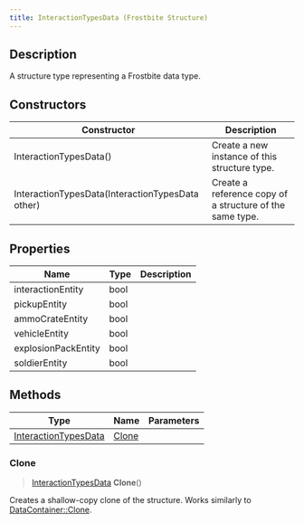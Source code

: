 ```yaml
---
title: InteractionTypesData (Frostbite Structure)
---
```

## Description

A structure type representing a Frostbite data type.

## Constructors

| Constructor                                      | Description                                              |
| ------------------------------------------------ | -------------------------------------------------------- |
| InteractionTypesData()                           | Create a new instance of this structure type.            |
| InteractionTypesData(InteractionTypesData other) | Create a reference copy of a structure of the same type. |

## Properties

| Name                | Type | Description |
| ------------------- | ---- | ----------- |
| interactionEntity   | bool |             |
| pickupEntity        | bool |             |
| ammoCrateEntity     | bool |             |
| vehicleEntity       | bool |             |
| explosionPackEntity | bool |             |
| soldierEntity       | bool |             |

## Methods

| Type                                         | Name            | Parameters |
| -------------------------------------------- | --------------- | ---------- |
| [InteractionTypesData](InteractionTypesData) | [Clone](#clone) |            |

### Clone

> [InteractionTypesData](InteractionTypesData) **Clone**()

Creates a shallow-copy clone of the structure. Works similarly to [DataContainer::Clone](/vext/ref/cls/shr/datacontainer#clone).
